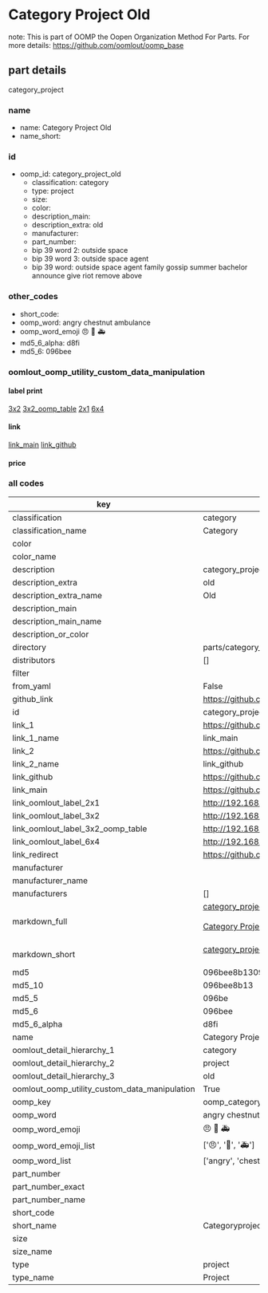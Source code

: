 # Category Project Old  

note: This is part of OOMP the Oopen Organization Method For Parts. For more details: https://github.com/oomlout/oomp_base

##  part details
  



category_project



### name
* name: Category Project Old
* name_short: 
### id
* oomp_id: category_project_old
  * classification: category
  * type: project
  * size: 
  * color: 
  * description_main: 
  * description_extra: old
  * manufacturer: 
  * part_number: 
  * bip 39 word 2: outside space
  * bip 39 word 3: outside space agent
  * bip 39 word: outside space agent family gossip summer bachelor announce give riot remove above

### other_codes
* short_code: 
* oomp_word: angry chestnut ambulance
* oomp_word_emoji :angry: :chestnut: :ambulance:
* md5_6_alpha: d8fi
* md5_6: 096bee






### oomlout_oomp_utility_custom_data_manipulation
#### label print
[3x2](http://192.168.1.245:1112/?label=oomp%20d8fi)
[3x2_oomp_table](http://192.168.1.108:1112/?label=oomp%20d8fi)
[2x1](http://192.168.1.242:1112/?label=oomp%20d8fi)
[6x4](http://192.168.1.55:1112/?label=oomp%20d8fi)    

#### link

[link_main](https://github.com/oomlout/oomlout_oomp_version_1_messy/tree/main/parts/category_project_old) [link_github](https://github.com/oomlout/oomlout_oomp_version_1_messy/tree/main/parts/category_project_old)                             

#### price







### all codes 
| key | value |  
| --- | --- |  
| classification | category |  
| classification_name | Category |  
| color |  |  
| color_name |  |  
| description | category_project |  
| description_extra | old |  
| description_extra_name | Old |  
| description_main |  |  
| description_main_name |  |  
| description_or_color |   |  
| directory | parts/category_project_old |  
| distributors | [] |  
| filter |  |  
| from_yaml | False |  
| github_link | https://github.com/oomlout/oomlout_oomp_part_src/tree/main/parts/category_project_old |  
| id | category_project_old |  
| link_1 | https://github.com/oomlout/oomlout_oomp_version_1_messy/tree/main/parts/category_project_old |  
| link_1_name | link_main |  
| link_2 | https://github.com/oomlout/oomlout_oomp_version_1_messy/tree/main/parts/category_project_old |  
| link_2_name | link_github |  
| link_github | https://github.com/oomlout/oomlout_oomp_version_1_messy/tree/main/parts/category_project_old |  
| link_main | https://github.com/oomlout/oomlout_oomp_version_1_messy/tree/main/parts/category_project_old |  
| link_oomlout_label_2x1 | http://192.168.1.242:1112/?label=oomp%20d8fi |  
| link_oomlout_label_3x2 | http://192.168.1.245:1112/?label=oomp%20d8fi |  
| link_oomlout_label_3x2_oomp_table | http://192.168.1.108:1112/?label=oomp%20d8fi |  
| link_oomlout_label_6x4 | http://192.168.1.55:1112/?label=oomp%20d8fi |  
| link_redirect | https://github.com/oomlout/oomlout_oomp_version_1_messy/tree/main/parts/category_project_old |  
| manufacturer |  |  
| manufacturer_name |  |  
| manufacturers | [] |  
| markdown_full | [category_project_old](none)<br>[](none)<br>[Category Project Old](none)<br><br> |  
| markdown_short | [category_project_old](none)<br><br> |  
| md5 | 096bee8b1309422764b2752809f414ec |  
| md5_10 | 096bee8b13 |  
| md5_5 | 096be |  
| md5_6 | 096bee |  
| md5_6_alpha | d8fi |  
| name | Category Project Old |  
| oomlout_detail_hierarchy_1 | category |  
| oomlout_detail_hierarchy_2 | project |  
| oomlout_detail_hierarchy_3 | old |  
| oomlout_oomp_utility_custom_data_manipulation | True |  
| oomp_key | oomp_category_project_old |  
| oomp_word | angry chestnut ambulance |  
| oomp_word_emoji | :angry: :chestnut: :ambulance: |  
| oomp_word_emoji_list | [':angry:', ':chestnut:', ':ambulance:'] |  
| oomp_word_list | ['angry', 'chestnut', 'ambulance'] |  
| part_number |  |  
| part_number_exact |  |  
| part_number_name |  |  
| short_code |  |  
| short_name | Categoryproject |  
| size |  |  
| size_name |  |  
| type | project |  
| type_name | Project |  
